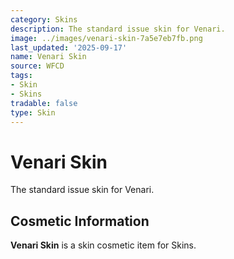 ```yaml
---
category: Skins
description: The standard issue skin for Venari.
image: ../images/venari-skin-7a5e7eb7fb.png
last_updated: '2025-09-17'
name: Venari Skin
source: WFCD
tags:
- Skin
- Skins
tradable: false
type: Skin
---
```


# Venari Skin

The standard issue skin for Venari.

## Cosmetic Information

**Venari Skin** is a skin cosmetic item for Skins.

